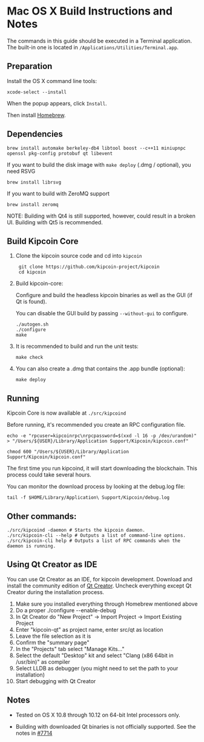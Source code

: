 Mac OS X Build Instructions and Notes
====================================
The commands in this guide should be executed in a Terminal application.
The built-in one is located in `/Applications/Utilities/Terminal.app`.

Preparation
-----------
Install the OS X command line tools:

`xcode-select --install`

When the popup appears, click `Install`.

Then install [Homebrew](https://brew.sh).

Dependencies
----------------------

    brew install automake berkeley-db4 libtool boost --c++11 miniupnpc openssl pkg-config protobuf qt libevent

If you want to build the disk image with `make deploy` (.dmg / optional), you need RSVG

    brew install librsvg

If you want to build with ZeroMQ support
    
    brew install zeromq

NOTE: Building with Qt4 is still supported, however, could result in a broken UI. Building with Qt5 is recommended.

Build Kipcoin Core
------------------------

1. Clone the kipcoin source code and cd into `kipcoin`

        git clone https://github.com/kipcoin-project/kipcoin
        cd kipcoin

2.  Build kipcoin-core:

    Configure and build the headless kipcoin binaries as well as the GUI (if Qt is found).

    You can disable the GUI build by passing `--without-gui` to configure.

        ./autogen.sh
        ./configure
        make

3.  It is recommended to build and run the unit tests:

        make check

4.  You can also create a .dmg that contains the .app bundle (optional):

        make deploy

Running
-------

Kipcoin Core is now available at `./src/kipcoind`

Before running, it's recommended you create an RPC configuration file.

    echo -e "rpcuser=kipcoinrpc\nrpcpassword=$(xxd -l 16 -p /dev/urandom)" > "/Users/${USER}/Library/Application Support/Kipcoin/kipcoin.conf"

    chmod 600 "/Users/${USER}/Library/Application Support/Kipcoin/kipcoin.conf"

The first time you run kipcoind, it will start downloading the blockchain. This process could take several hours.

You can monitor the download process by looking at the debug.log file:

    tail -f $HOME/Library/Application\ Support/Kipcoin/debug.log

Other commands:
-------

    ./src/kipcoind -daemon # Starts the kipcoin daemon.
    ./src/kipcoin-cli --help # Outputs a list of command-line options.
    ./src/kipcoin-cli help # Outputs a list of RPC commands when the daemon is running.

Using Qt Creator as IDE
------------------------
You can use Qt Creator as an IDE, for kipcoin development.
Download and install the community edition of [Qt Creator](https://www.qt.io/download/).
Uncheck everything except Qt Creator during the installation process.

1. Make sure you installed everything through Homebrew mentioned above
2. Do a proper ./configure --enable-debug
3. In Qt Creator do "New Project" -> Import Project -> Import Existing Project
4. Enter "kipcoin-qt" as project name, enter src/qt as location
5. Leave the file selection as it is
6. Confirm the "summary page"
7. In the "Projects" tab select "Manage Kits..."
8. Select the default "Desktop" kit and select "Clang (x86 64bit in /usr/bin)" as compiler
9. Select LLDB as debugger (you might need to set the path to your installation)
10. Start debugging with Qt Creator

Notes
-----

* Tested on OS X 10.8 through 10.12 on 64-bit Intel processors only.

* Building with downloaded Qt binaries is not officially supported. See the notes in [#7714](https://github.com/bitcoin/bitcoin/issues/7714)
